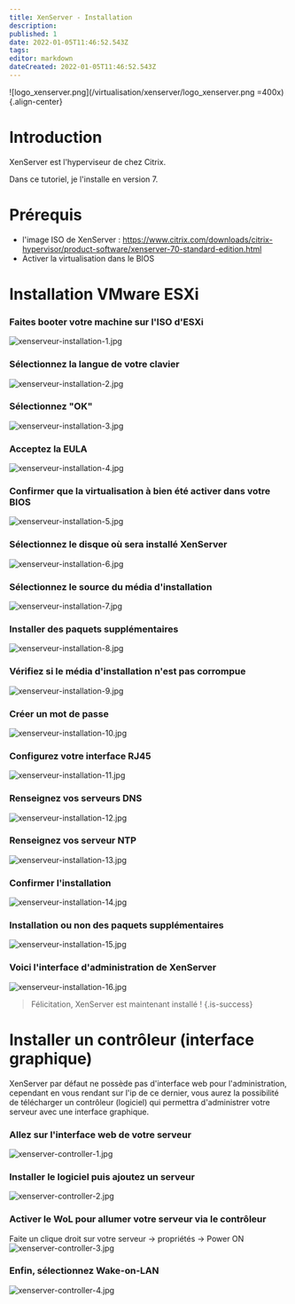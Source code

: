```yaml
---
title: XenServer - Installation
description: 
published: 1
date: 2022-01-05T11:46:52.543Z
tags: 
editor: markdown
dateCreated: 2022-01-05T11:46:52.543Z
---
```


![logo_xenserver.png](/virtualisation/xenserver/logo_xenserver.png =400x){.align-center}
 
# Introduction
XenServer est l'hyperviseur de chez Citrix.
 
Dans ce tutoriel, je l'installe en version 7.
 
# Prérequis
- l'image ISO de XenServer : https://www.citrix.com/downloads/citrix-hypervisor/product-software/xenserver-70-standard-edition.html
- Activer la virtualisation dans le BIOS
 
# Installation VMware ESXi
 
### Faites booter votre machine sur l'ISO d'ESXi
![xenserveur-installation-1.jpg](/virtualisation/xenserver/xenserveur-installation-1.jpg)
 
### Sélectionnez la langue de votre clavier
![xenserveur-installation-2.jpg](/virtualisation/xenserver/xenserveur-installation-2.jpg)
 
### Sélectionnez "OK"
![xenserveur-installation-3.jpg](/virtualisation/xenserver/xenserveur-installation-3.jpg)
 
### Acceptez la EULA
![xenserveur-installation-4.jpg](/virtualisation/xenserver/xenserveur-installation-4.jpg)
 
### Confirmer que la virtualisation à bien été activer dans votre BIOS
![xenserveur-installation-5.jpg](/virtualisation/xenserver/xenserveur-installation-5.jpg)
 
### Sélectionnez le disque où sera installé XenServer
![xenserveur-installation-6.jpg](/virtualisation/xenserver/xenserveur-installation-6.jpg)
 
### Sélectionnez le source du média d'installation
![xenserveur-installation-7.jpg](/virtualisation/xenserver/xenserveur-installation-7.jpg)
 
### Installer des paquets supplémentaires
![xenserveur-installation-8.jpg](/virtualisation/xenserver/xenserveur-installation-8.jpg)
 
### Vérifiez si le média d'installation n'est pas corrompue
![xenserveur-installation-9.jpg](/virtualisation/xenserver/xenserveur-installation-9.jpg)
 
### Créer un mot de passe
![xenserveur-installation-10.jpg](/virtualisation/xenserver/xenserveur-installation-10.jpg)
 
### Configurez votre interface RJ45
![xenserveur-installation-11.jpg](/virtualisation/xenserver/xenserveur-installation-11.jpg)
 
### Renseignez vos serveurs DNS
![xenserveur-installation-12.jpg](/virtualisation/xenserver/xenserveur-installation-12.jpg)
 
### Renseignez vos serveur NTP
![xenserveur-installation-13.jpg](/virtualisation/xenserver/xenserveur-installation-13.jpg)
 
### Confirmer l'installation
![xenserveur-installation-14.jpg](/virtualisation/xenserver/xenserveur-installation-14.jpg)
 
### Installation ou non des paquets supplémentaires
![xenserveur-installation-15.jpg](/virtualisation/xenserver/xenserveur-installation-15.jpg)
 
### Voici l'interface d'administration de XenServer
![xenserveur-installation-16.jpg](/virtualisation/xenserver/xenserveur-installation-16.jpg)
 
 
> Félicitation, XenServer est maintenant installé !
{.is-success}
 
# Installer un contrôleur (interface graphique)
XenServer par défaut ne possède pas d'interface web pour l'administration, cependant en vous rendant sur l'ip de ce dernier, vous aurez la possibilité de télécharger un contrôleur (logiciel) qui permettra d'administrer votre serveur avec une interface graphique.
 
### Allez sur l'interface web de votre serveur
![xenserver-controller-1.jpg](/virtualisation/xenserver/xenserver-controller-1.jpg)
 
### Installer le logiciel puis ajoutez un serveur
![xenserver-controller-2.jpg](/virtualisation/xenserver/xenserver-controller-2.jpg)
 
### Activer le WoL pour allumer votre serveur via le contrôleur
Faite un clique droit sur votre serveur -> propriétés -> Power ON
![xenserver-controller-3.jpg](/virtualisation/xenserver/xenserver-controller-3.jpg)
 
### Enfin, sélectionnez Wake-on-LAN
![xenserver-controller-4.jpg](/virtualisation/xenserver/xenserver-controller-4.jpg)